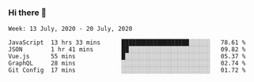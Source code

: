 ### Hi there 👋

<!--START_SECTION:waka-->

```text
Week: 13 July, 2020 - 20 July, 2020

JavaScript  13 hrs 33 mins      ███████████████████░░░░░░   78.61 %
JSON        1 hr 41 mins        ██░░░░░░░░░░░░░░░░░░░░░░░   09.82 %
Vue.js      55 mins             █░░░░░░░░░░░░░░░░░░░░░░░░   05.37 %
GraphQL     28 mins             ░░░░░░░░░░░░░░░░░░░░░░░░░   02.74 %
Git Config  17 mins             ░░░░░░░░░░░░░░░░░░░░░░░░░   01.72 %
```

<!--END_SECTION:waka-->

<!--
**emrahyumuk/emrahyumuk** is a ✨ _special_ ✨ repository because its `README.md` (this file) appears on your GitHub profile.

Here are some ideas to get you started:

- 🔭 I’m currently working on ...
- 🌱 I’m currently learning ...
- 👯 I’m looking to collaborate on ...
- 🤔 I’m looking for help with ...
- 💬 Ask me about ...
- 📫 How to reach me: ...
- 😄 Pronouns: ...
- ⚡ Fun fact: ...
-->
